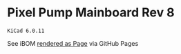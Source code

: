 # Pixel Pump Mainboard Rev 8
`KiCad 6.0.11`

See iBOM [rendered as Page](https://htmlpreview.github.io/?https://github.com/robin7331/pixel-pump-mainboard/blob/main/bom/ibom.html) via GitHub Pages
